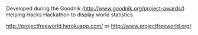 Developed during the Goodnik (http://www.goodnik.org/project-awards/) Helping Hacks Hackathon to display world statistics.

http://projectfreeworld.herokuapp.com/ or http://www.projectfreeworld.org/